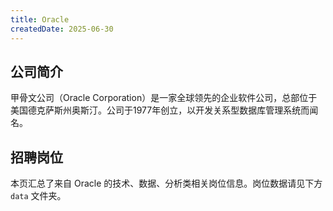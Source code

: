 ```yaml
---
title: Oracle
createdDate: 2025-06-30
---
```


## 公司简介  
甲骨文公司（Oracle Corporation）是一家全球领先的企业软件公司，总部位于美国德克萨斯州奥斯汀。公司于1977年创立，以开发关系型数据库管理系统而闻名。

## 招聘岗位  
本页汇总了来自 Oracle 的技术、数据、分析类相关岗位信息。岗位数据请见下方 `data` 文件夹。

